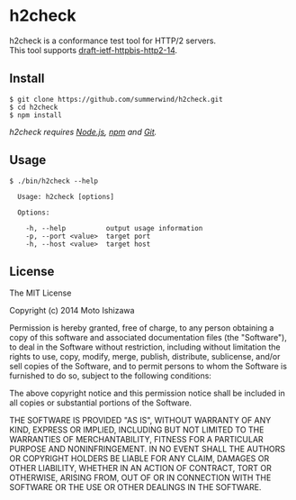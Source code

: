 # h2check

h2check is a conformance test tool for HTTP/2 servers.  
This tool supports [draft-ietf-httpbis-http2-14](http://tools.ietf.org/html/draft-ietf-httpbis-http2-14).

## Install

```
$ git clone https://github.com/summerwind/h2check.git
$ cd h2check
$ npm install
```
*h2check requires [Node.js](http://nodejs.org/), [npm](https://www.npmjs.org/) and [Git](http://git-scm.com/).*

## Usage

```
$ ./bin/h2check --help

  Usage: h2check [options]

  Options:

    -h, --help          output usage information
    -p, --port <value>  target port
    -h, --host <value>  target host
``` 

## License

The MIT License

Copyright (c) 2014 Moto Ishizawa

Permission is hereby granted, free of charge, to any person obtaining
a copy of this software and associated documentation files (the
"Software"), to deal in the Software without restriction, including
without limitation the rights to use, copy, modify, merge, publish,
distribute, sublicense, and/or sell copies of the Software, and to
permit persons to whom the Software is furnished to do so, subject to
the following conditions:

The above copyright notice and this permission notice shall be
included in all copies or substantial portions of the Software.

THE SOFTWARE IS PROVIDED "AS IS", WITHOUT WARRANTY OF ANY KIND,
EXPRESS OR IMPLIED, INCLUDING BUT NOT LIMITED TO THE WARRANTIES OF
MERCHANTABILITY, FITNESS FOR A PARTICULAR PURPOSE AND
NONINFRINGEMENT. IN NO EVENT SHALL THE AUTHORS OR COPYRIGHT HOLDERS BE
LIABLE FOR ANY CLAIM, DAMAGES OR OTHER LIABILITY, WHETHER IN AN ACTION
OF CONTRACT, TORT OR OTHERWISE, ARISING FROM, OUT OF OR IN CONNECTION
WITH THE SOFTWARE OR THE USE OR OTHER DEALINGS IN THE SOFTWARE.


